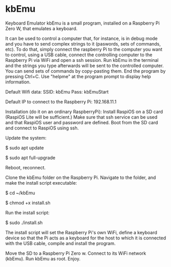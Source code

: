# kbEmu
 Keyboard Emulator
kbEmu is a small program, installed on a Raspberry Pi Zero W, that emulates a keyboard.

It can be used to control a computer that, for instance, is in debug mode and you have to send complex strings to it (paswords, sets of commands, etc).
To do that, simply connect the raspberry Pi to the computer you want to control, using a USB cable, connect the controlling computer to the Raspberry Pi via WiFi and open a ssh session.
Run kbEmu in the terminal and the strings you type afterwards will be sent to the controlled computer. You can send sets of commands by copy-pasting them.
End the program by pressing Ctrl+C. Use "helpme" at the program prompt to display help information.

Default Wifi data:
SSID: kbEmu
Pass: kbEmuStart

Default IP to connect to the Raspberry Pi: 192.168.11.1

Installation (do it on an ordinary RaspberryPi):
Install RaspiOS on a SD card (RaspiOS Lite will be sufficient.) Make sure that ssh service can be used and that RaspiOS user and password are defined.
Boot from the SD card and connect to RaspiOS using ssh.

Update the system:

$ sudo apt update

$ sudo apt full-upgrade

Reboot, reconnect.

Clone the kbEmu folder on the Raspberry Pi. Navigate to the folder, and make the install script executable:

$ cd ~/kbEmu

$ chmod +x install.sh

Run the install script:

$ sudo ./install.sh

The install script will set the Raspberry Pi's own WiFi, define a keyboard device so that the Pi acts as a keyboard for the host to which it is connected with the USB cable, compile and install the program.

Move the SD to a Raspberry Pi Zero w. Connect to its WiFi network (kbEmu).
Run kbEmu as root.
Enjoy.
